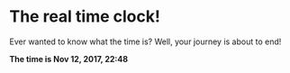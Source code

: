 # The real time clock!

Ever wanted to know what the time is? Well, your journey is about to end!

**The time is Nov 12, 2017, 22:48**